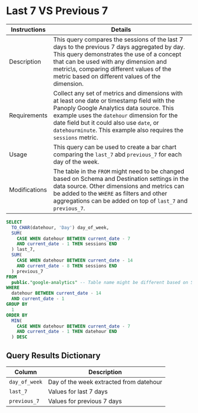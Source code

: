 # ﻿Last 7 VS Previous 7

Instructions | Details
---|---
Description | This query compares the sessions of the last 7 days to the previous 7 days aggregated by day. This query demonstrates the use of a concept that can be used with any dimension and metric\\s, comparing different values of the metric based on different values of the dimension.
Requirements | Collect any set of metrics and dimensions with at least one date or timestamp field with the Panoply Google Analytics data source. This example uses the `datehour` dimension for the date field but it could also use `date`, or `datehourminute`. This example also requires the `sessions` metric.
Usage | This query can be used to create a bar chart comparing the `last_7` abd `previous_7` for each day of the week.
Modifications | The table in the `FROM` might need to be changed based on Schema and Destination settings in the data source. Other dimensions and metrics can be added to the `WHERE` as filters and other aggregations can be added on top of `last_7` and `previous_7`.

```sql
SELECT
  TO_CHAR(datehour, 'Day') day_of_week,
  SUM(
    CASE WHEN datehour BETWEEN current_date - 7
    AND current_date - 1 THEN sessions END
  ) last_7,
  SUM(
    CASE WHEN datehour BETWEEN current_date - 14
    AND current_date - 8 THEN sessions END
  ) previous_7
FROM
  public."google-analytics" -- Table name might be different based on Schema and Destination settings in the data source
WHERE
  datehour BETWEEN current_date - 14
  AND current_date - 1
GROUP BY
  1
ORDER BY
  MIN(
    CASE WHEN datehour BETWEEN current_date - 7
    AND current_date - 1 THEN datehour END
  ) DESC
```

## Query Results Dictionary
Column | Description
---|---
`day_of_week`| Day of the week extracted from datehour
`last_7`| Values for last 7 days
`previous_7`| Values for previous 7 days
